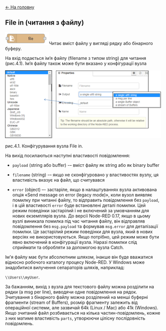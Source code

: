 [<- На головну](../)  

## File in (читання з файлу)

![img](media/file_in.png)Читає вміст файлу у вигляді рядку або бінарного буферу. 

На вхід подається ім’я файлу (filename з типом string) для читання (рис.4.1). Ім’я файлу також може бути вказано у конфігурації вузла

![img](media/4_1.png)

рис.4.1. Конфігурування вузла File in. 

На вихід посилаються наступні властивості повідомлення:

- `payload` (string або buffer) -– вміст файлу як string або як binary buffer
- `filename` (string) -– якщо не сконфігуровано у властивостях вузлу, ця властивість вказує на     файл, що считувався

- `error` (object) –- застаріле, якщо в налаштуваннях вузла активована опція «Send message on error (legacy mode)», коли вузол виявляє помилку при читанні файлу, то відправить повідомлення без `payload`, і в цій властивості `error` буде встановлені деталі помилки. Цей режим поведінки застарілий і не включений за умовчанням для нових екземплярів вузла. До версії Node-RED 0.17, якщо в цьому вузлі виникала помилка під час читання файлу, він відправляв повідомлення без `msg.payload` та формував `msg.error` для деталізації помилки. Це застарілий режим поведінки для вузла, який в нових версіях не використовуються. Якщо потрібно, цей режим може бути явно включений в конфігурації вузла.  Наразі помилки слід сприймати та обробляти за допомогою вузла Catch.

Ім'я файлу має бути абсолютним шляхом, інакше він буде вважатися відносно робочого каталогу процесу Node-RED. У Windows може знадобитися вилучення сепараторів шляхів, наприклад:

 `\\Users\\myUser`.

За бажанням, вихід з вузла для текстового файлу можна розділити на рядки (a msg per line), виводячи одне повідомлення на рядок. Зчитування з бінарного файлу можна розділений на менші буферні фрагменти (stream of Buffers), розмір фрагменту залежить від операційної системи, але зазвичай 64k (Linux / Mac) або 41k (Windows).
Якщо зчитаний файл розбивається на кілька частин-повідомлень, кожне з них матиме властивість `parts`, утворюючи цілісну послідовність повідомлень.